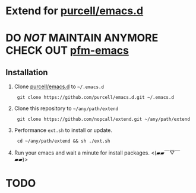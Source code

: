 # Extend for [purcell/emacs.d](https://github.com/purcell/emacs.d)

# DO *NOT* MAINTAIN ANYMORE CHECK OUT [pfm-emacs](https://github.com/nopcall/pfm-emacs)

## Installation

1. Clone [purcell/emacs.d](https://github.com/purcell/emacs.d) to `~/.emacs.d`

		git clone https://github.com/purcell/emacs.d.git ~/.emacs.d

2. Clone this repository to `~/any/path/extend`

		git clone https://github.com/nopcall/extend.git ~/any/path/extend

3. Performance `ext.sh` to install or update.

		cd ~/any/path/extend && sh ./ext.sh

4. Run your emacs and wait a minute for install packages. <(▰▰￣▽￣▰▰)>

# TODO

